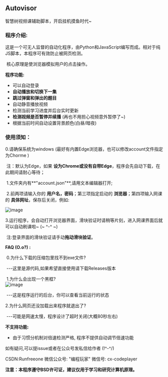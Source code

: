 ## Autovisor

智慧树视频课辅助脚本，开启挂机摸鱼时代~

### **程序介绍:**

​	这是一个可无人监督的自动化程序，由Python和JavaScript编写而成。相对于纯JS脚本，本程序可有效防止被网页检测。

​	核心原理是使浏览器模拟用户的点击操作。

**程序功能:**

- 可以自动登录
- **自动播放和切换下一集**
- **跳过弹窗和弹出的题目**
- 自动静音播放视频
- 检测当前学习进度并后台实时更新
- **检测视频是否暂停并续播** (再也不用担心视频意外暂停了~)
- 根据当前时间自动设置背景颜色(白昼/暗夜)

### 使用须知：
   0.请确保系统为windows (最好有内置Edge浏览器，也可以修改account文件指定为Chorme )

​		注：默认为Edge，如果 **设为Chrome或没有自带Edge**，程序会先自动下载，在此期间请耐心等待；

​	 1.文件夹内有**"account.json"**,请用文本编辑器打开;

​	 2.前两项请输入你的 **用户名，密码**；第三项指定启动的 **浏览器**；第四项输入网课的 **具体网址**，保存后关闭，例如:

![image](https://github.com/CXRunfree/Autovisor/assets/79365257/4e367835-3aaf-4d7b-8231-721695d17f83)


​	 3.运行程序，会自动打开浏览器界面，滑块验证时请稍等片刻，进入网课界面后就可以自动刷课啦~ (~ ^-^ ~)

​	   注:登录界面的滑块验证请手动**拖动滑块验证**。

**FAQ (O.o?) :** 

​	0.为什么下载的压缩包里找不到exe文件?

​			  ---这里是源代码,如果希望直接使用请下载Releases版本

​	1.为什么会出现一个黑框?  
![image](https://github.com/CXRunfree/Autovisor/assets/79365257/7e5356ce-8987-40da-bc31-c81cc54b3ad2)


​			   ---这是程序运行的后台，你可以查看当前运行的状态

   2.为什么网页还没加载出来程序就退出了? 

​			   ---可能是网速太慢，程序设计了超时关闭(大概80秒左右)

**不支持功能:**

- 由于习惯分机制对倍速检测严格, 程序不提供自动调节倍速功能
  

如有疑问,可以提issue或者在公众号发私信给作者 (!^-^/)

CSDN:Runfreeone  微信公众号: "编程玩家"  微信号: cx-codeplayer

**注意：本程序遵守BSD许可证，建议仅用于学习和研究计算机原理。**
